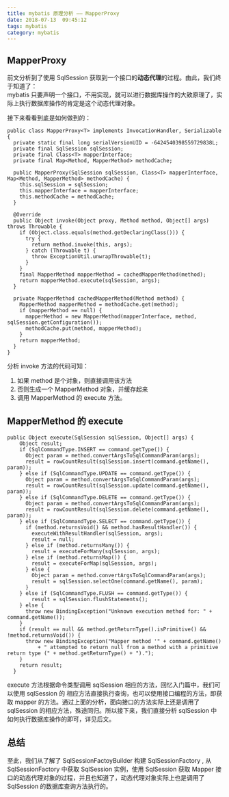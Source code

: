 ```yaml
---
title: mybatis 原理分析 —— MapperProxy
date: 2018-07-13  09:45:12
tags: mybatis
category: mybatis
---
```


## MapperProxy 
前文分析到了使用 SqlSession 获取到一个接口的**动态代理**的过程。由此，我们终于知道了：   
mybatis 只要声明一个接口，不用实现，就可以进行数据库操作的大致原理了，实际上执行数据库操作的肯定是这个动态代理对象。

接下来看看到底是如何做到的：

    public class MapperProxy<T> implements InvocationHandler, Serializable {
      private static final long serialVersionUID = -6424540398559729838L;
      private final SqlSession sqlSession;
      private final Class<T> mapperInterface;
      private final Map<Method, MapperMethod> methodCache;

      public MapperProxy(SqlSession sqlSession, Class<T> mapperInterface, Map<Method, MapperMethod> methodCache) {
        this.sqlSession = sqlSession;
        this.mapperInterface = mapperInterface;
        this.methodCache = methodCache;
      }

      @Override
      public Object invoke(Object proxy, Method method, Object[] args) throws Throwable {
        if (Object.class.equals(method.getDeclaringClass())) {
          try {
            return method.invoke(this, args);
          } catch (Throwable t) {
            throw ExceptionUtil.unwrapThrowable(t);
          }
        }
        final MapperMethod mapperMethod = cachedMapperMethod(method);
        return mapperMethod.execute(sqlSession, args);
      }

      private MapperMethod cachedMapperMethod(Method method) {
        MapperMethod mapperMethod = methodCache.get(method);
        if (mapperMethod == null) {
          mapperMethod = new MapperMethod(mapperInterface, method, sqlSession.getConfiguration());
          methodCache.put(method, mapperMethod);
        }
        return mapperMethod;
      }
    }
分析 invoke 方法的代码可知：

1. 如果 method 是个对象，则直接调用该方法
2. 否则生成一个 MapperMethod 对象，并缓存起来
3. 调用 MapperMethod 的 execute 方法。

## MapperMethod 的 execute
    public Object execute(SqlSession sqlSession, Object[] args) {
        Object result;
        if (SqlCommandType.INSERT == command.getType()) {
          Object param = method.convertArgsToSqlCommandParam(args);
          result = rowCountResult(sqlSession.insert(command.getName(), param));
        } else if (SqlCommandType.UPDATE == command.getType()) {
          Object param = method.convertArgsToSqlCommandParam(args);
          result = rowCountResult(sqlSession.update(command.getName(), param));
        } else if (SqlCommandType.DELETE == command.getType()) {
          Object param = method.convertArgsToSqlCommandParam(args);
          result = rowCountResult(sqlSession.delete(command.getName(), param));
        } else if (SqlCommandType.SELECT == command.getType()) {
          if (method.returnsVoid() && method.hasResultHandler()) {
            executeWithResultHandler(sqlSession, args);
            result = null;
          } else if (method.returnsMany()) {
            result = executeForMany(sqlSession, args);
          } else if (method.returnsMap()) {
            result = executeForMap(sqlSession, args);
          } else {
            Object param = method.convertArgsToSqlCommandParam(args);
            result = sqlSession.selectOne(command.getName(), param);
          }
        } else if (SqlCommandType.FLUSH == command.getType()) {
            result = sqlSession.flushStatements();
        } else {
          throw new BindingException("Unknown execution method for: " + command.getName());
        }
        if (result == null && method.getReturnType().isPrimitive() && !method.returnsVoid()) {
          throw new BindingException("Mapper method '" + command.getName() 
              + " attempted to return null from a method with a primitive return type (" + method.getReturnType() + ").");
        }
        return result;
      }
execute 方法根据命令类型调用 sqlSession 相应的方法，回忆入门篇中，我们可以使用 sqlSession 的 相应方法直接执行查询，也可以使用接口编程的方法，即获取 mapper 的方法。通过上面的分析，面向接口的方法实际上还是调用了 sqlSession 的相应方法，殊途同归。所以接下来，我们直接分析 sqlSession 中如何执行数据库操作的即可，详见后文。

## 总结
至此，我们从了解了 SqlSessionFactoyBuilder 构建 SqlSessionFactory , 从 SqlSessionFactory 中获取 SqlSession 实例，使用 SqlSession 获取 Mapper 接口的动态代理对象的过程，并且也知道了，动态代理对象实际上也是调用了 SqlSession 的数据库查询方法执行的。

